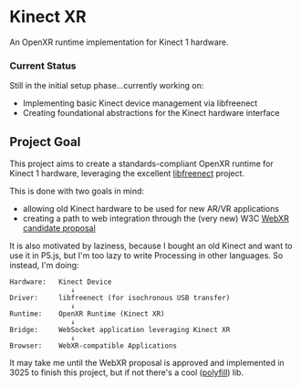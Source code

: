 # Kinect XR

An OpenXR runtime implementation for Kinect 1 hardware.

### Current Status

Still in the initial setup phase...currently working on:

- Implementing basic Kinect device management via libfreenect
- Creating foundational abstractions for the Kinect hardware interface

## Project Goal

This project aims to create a standards-compliant OpenXR runtime for Kinect 1 hardware, leveraging the excellent [libfreenect](https://github.com/OpenKinect/libfreenect) project.

This is done with two goals in mind:
- allowing old Kinect hardware to be used for new AR/VR applications
- creating a path to web integration through the (very new) W3C [WebXR candidate proposal](https://www.w3.org/TR/webxr/)

It is also motivated by laziness, because I bought an old Kinect and want to use it in P5.js, but I'm too lazy to write Processing in other languages. So instead, I'm doing:

```
Hardware:   Kinect Device
               ↓
Driver:     libfreenect (for isochronous USB transfer)
               ↓
Runtime:    OpenXR Runtime (Kinect XR)
               ↓
Bridge:     WebSocket application leveraging Kinect XR
               ↓
Browser:    WebXR-compatible Applications
```

It may take me until the WebXR proposal is approved and implemented in 3025 to finish this project, but if not there's a cool ([polyfill](https://github.com/immersive-web/webxr-polyfill)) lib.